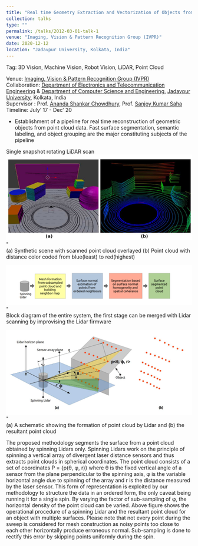 ```yaml
---
title: "Real time Geometry Extraction and Vectorization of Objects from Point-Cloud Data"
collection: talks
type: ""
permalink: /talks/2012-03-01-talk-1
venue: "Imaging, Vision & Pattern Recognition Group (IVPR)"
date: 2020-12-12
location: "Jadavpur University, Kolkata, India"
---
```

Tag: 3D Vision, Machine Vision, Robot Vision, LiDAR, Point Cloud

  
Venue: [Imaging, Vision & Pattern Recognition Group (IVPR)](https://sites.google.com/site/ivprgroup/home-page-ivpr?authuser=0) <br/>
Collaboration: [Department of Electronics and Telecommunication Engineering](http://www.jaduniv.edu.in/view_department.php?deptid=84) & [Department of Computer Science and Engineering](http://www.jaduniv.edu.in/view_department.php?deptid=59), [Jadavpur University](http://www.jaduniv.edu.in/), Kolkata, India <br/>
Supervisor : Prof. [Ananda Shankar Chowdhury](https://sites.google.com/site/anandachowdhury/), Prof. [Sanjoy Kumar Saha](https://scholar.google.co.in/citations?user=MVooqJUAAAAJ&hl=en) <br/>
Timeline: July’ 17 - Dec’ 20 <br/>
 * Establishment of a pipeline for real time reconstruction of geometric objects from point cloud data. Fast surface segmentation, semantic labeling, and object grouping are the major constituting subjects of the pipeline

Single snapshot rotating LiDAR scan  
 ![alt text](https://github.com/jasorsi13/jasorsi.github.io/blob/master/paper_img/1.PNG?raw=true)" <br/>
 (a) Synthetic scene with scanned point cloud overlayed (b) Point cloud with distance color coded from blue(least) to red(highest)
  
 ![alt text](https://github.com/jasorsi13/jasorsi.github.io/blob/master/paper_img/2a.PNG?raw=true)" <br/>
Block diagram of the entire system, the first stage can be merged with Lidar scanning by improvising the Lidar firmware

 ![alt text](https://github.com/jasorsi13/jasorsi.github.io/blob/master/paper_img/3.PNG?raw=true)" <br/>
 (a) A schematic showing the formation of point cloud by Lidar and (b) the resultant point cloud
 
The proposed methodology segments the surface from a point cloud obtained by spinning Lidars only. Spinning Lidars work on the principle of spinning a vertical array of divergent laser distance sensors and thus extracts point clouds in spherical coordinates. The point cloud consists of a set of coordinates P = {p(θ, φ, r)} where θ is the fixed vertical angle of a sensor from the plane perpendicular to the spinning axis, φ is the variable horizontal angle due to spinning of the array and r is the distance measured by the laser sensor. This form of representation is exploited by our methodology to structure the data in an ordered form, the only caveat being running it for a single spin. By varying the factor of sub-sampling of φ, the horizontal density of the point cloud can be varied. Above figure shows the operational procedure of a spinning Lidar and the resultant point cloud for an object with multiple surfaces. Please note that not every point during the sweep is considered for mesh construction as noisy points too close to each other horizontally produce erroneous normal. Sub-sampling is done to rectify this error by skipping points uniformly during the spin.







 
